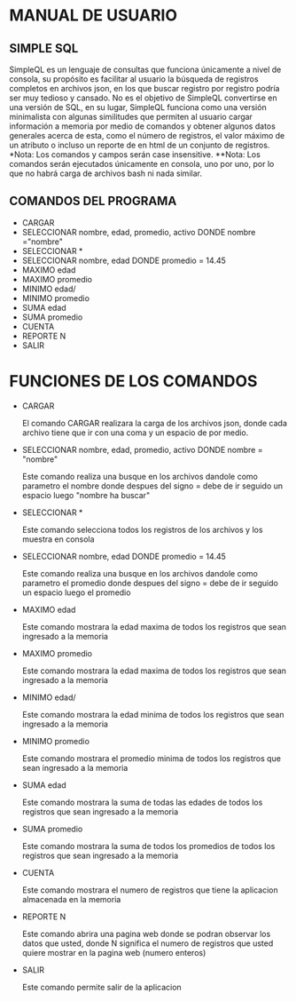   <h1>MANUAL DE USUARIO</h1>

  <h2>SIMPLE SQL</h2>
  <P>SimpleQL es un lenguaje de consultas que funciona únicamente a nivel de consola, su
    propósito es facilitar al usuario la búsqueda de registros completos en archivos json, en los
    que buscar registro por registro podría ser muy tedioso y cansado.
    No es el objetivo de SimpleQL convertirse en una versión de SQL, en su lugar, SimpleQL
    funciona como una versión minimalista con algunas similitudes que permiten al usuario
    cargar información a memoria por medio de comandos y obtener algunos datos generales
    acerca de esta, como el número de registros, el valor máximo de un atributo o incluso un
    reporte de en html de un conjunto de registros.
    *Nota: Los comandos y campos serán case insensitive.
    **Nota: Los comandos serán ejecutados únicamente en consola, uno por uno, por lo que
    no habrá carga de archivos bash ni nada similar.</P>
  <h2>COMANDOS DEL PROGRAMA</h2>
  <ul>
    <li>CARGAR</li>
    <li>SELECCIONAR nombre, edad, promedio, activo DONDE nombre ="nombre"</li>
    <li>SELECCIONAR *</li>
    <li>SELECCIONAR nombre, edad DONDE promedio = 14.45</li>
    <li>MAXIMO edad</li>
    <li>MAXIMO promedio</li>
    <li>MINIMO edad/</li>
    <li>MINIMO promedio</li>
    <li>SUMA edad</li>
    <li>SUMA promedio</li>
    <li>CUENTA</li>
    <li>REPORTE N</li>
    <li>SALIR</li>

  </ul>
<h1>FUNCIONES DE LOS COMANDOS </h1>
<ul>
  <li>CARGAR</li>
  <P>El comando CARGAR realizara la carga de los archivos json, donde cada archivo tiene que ir con una coma y un espacio de por medio.</P>
  <li>SELECCIONAR nombre, edad, promedio, activo DONDE nombre = "nombre"</li>
  <p>Este comando realiza una busque en los archivos dandole como parametro el nombre donde despues del signo = debe de ir seguido un espacio luego "nombre ha buscar" </p>
  <li>SELECCIONAR *</li>
  <p>Este comando selecciona todos los registros de los archivos y los muestra en consola</p>
  <li>SELECCIONAR nombre, edad DONDE promedio = 14.45</li>
  <p>Este comando realiza una busque en los archivos dandole como parametro el promedio donde despues del signo = debe de ir seguido un espacio luego el promedio  </p>
  <li>MAXIMO edad</li>
  <p>Este comando mostrara la edad maxima de todos los registros que sean ingresado a la memoria</p>
  <li>MAXIMO promedio</li>
  <p>Este comando mostrara la edad maxima de todos los registros que sean ingresado a la memoria</p>
  <li>MINIMO edad/</li>
  <p>Este comando mostrara la edad minima de todos los registros que sean ingresado a la memoria</p>
  <li>MINIMO promedio</li>
  <p>Este comando mostrara el promedio minima de todos los registros que sean ingresado a la memoria</p>
  <li>SUMA edad</li>
  <p>Este comando mostrara la suma de todas las edades de todos los registros que sean ingresado a la memoria</p>
  <li>SUMA promedio</li>
  <p>Este comando mostrara la suma de todos los promedios de todos los registros que sean ingresado a la memoria</p>
  <li>CUENTA</li>
  <p>Este comando mostrara el numero de registros que tiene la aplicacion almacenada en la memoria</p>
  <li>REPORTE N</li>
  <p>Este comando abrira una pagina web donde se podran observar los datos que usted, donde N significa el numero de registros que usted quiere mostrar en la pagina web (numero enteros)</p>
  <li>SALIR</li>
  <p>Este comando permite salir de la aplicacion</p>
</ul>

